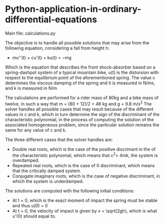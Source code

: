 # Python-application-in-ordinary-differential-equations
Main file: calculations.py



The objective is to handle all possible solutions that may arise from the following equation, considering a fall from height h:
  + mu''(t) + cu'(t) + ku(t) = −mg

Which is the equation that describes the front shock-absorber based on a spring-dashpot system of a 
typical mountain bike, u(t) is the distorsion with respect to the equilibrium point of the aforementioned
spring. The value c determines the viscous damping of the spring and it is measured in N/ms, and k is measured in N/m

The calculations are performed for a rider mass of 80kg and a bike mass of twelve, in such a way that m = (80 + 12)/2 = 46 kg and g = 9.8 m/s<sup>2</sup>
The solver handles all possible cases that may result because of the different values in c and k, which in turn determine the sign of the discriminant
of the characteristic polynomial, in the process of computing the solution of the associated homogeneous problem, since the particular solution remains
the same for any value of c and k.

The three different cases that the solver handles are:
  - Double real roots, which is the case of the positive discrimant in the of the characteristic polynomial, which means that c<sup>2</sup>> 4mk, the system is overdamped.
  - Repeated real roots, which is the case of 0 discriminant, which means that the critically damped system.
  - Conjugate imaginary roots, which is the case of negative discriminant, in which the system is underdamped.

The solutions are computed with the following initial conditions:
  - At t = 0, which is the exact moment of impact the spring must be stable and thus u(0) = 0
  - At t = 0, the velocity of impact is given by v = \sqrt{2gh}</sqrt>, which is what u'(0) should equal to.




